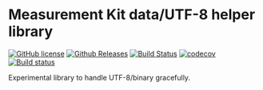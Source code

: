 # Measurement Kit data/UTF-8 helper library

[![GitHub license](https://img.shields.io/github/license/measurement-kit/mkdata.svg)](https://raw.githubusercontent.com/measurement-kit/mkdata/master/LICENSE) [![Github Releases](https://img.shields.io/github/release/measurement-kit/mkdata.svg)](https://github.com/measurement-kit/mkdata/releases) [![Build Status](https://img.shields.io/travis/measurement-kit/mkdata/master.svg?label=travis)](https://travis-ci.org/measurement-kit/mkdata) [![codecov](https://codecov.io/gh/measurement-kit/mkdata/branch/master/graph/badge.svg)](https://codecov.io/gh/measurement-kit/mkdata) [![Build status](https://img.shields.io/appveyor/ci/bassosimone/mkdata/master.svg?label=appveyor)](https://ci.appveyor.com/project/bassosimone/mkdata/branch/master)

Experimental library to handle UTF-8/binary gracefully.

